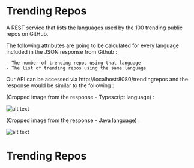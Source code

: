 # Trending Repos

A REST service that lists the languages used by the 100 trending public repos on GitHub.

The following attributes are going to be calculated for every language included in the JSON response from Github :
  
    - The number of trending repos using that language
    - The list of trending repos using the same language

Our API can be accessed via http://localhost:8080/trendingrepos and the response would be similar to the following :

(Cropped image from the response - Typescript language) :

![alt text](https://github.com/medtamu/trendingrepos/blob/main/typescript.png?raw=true)




(Cropped image from the response - Java language) :

![alt text](https://github.com/medtamu/trendingrepos/blob/main/java.png?raw=true)


# Trending Repos
